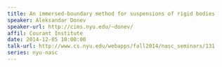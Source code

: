```yaml
---
title: An immersed-boundary method for suspensions of rigid bodies
speaker: Aleksandar Donev
speaker-url: http://cims.nyu.edu/~donev/
affil: Courant Institute
date: 2014-12-05 10:00:00
talk-url: http://www.cs.nyu.edu/webapps/fall2014/nasc_seminars/131
series: nyu-nasc
---
```

